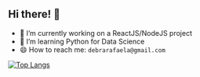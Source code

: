 ## Hi there! 👋

- 🔭 I’m currently working on a ReactJS/NodeJS project
- 🌱 I’m learning Python for Data Science
- 😄 How to reach me: `debrarafaela@gmail.com`


[![Top Langs](https://github-readme-stats.vercel.app/api/top-langs/?username=debora28&langs_count=5)](https://github.com/debora28/github-readme-stats)



<!-- ![Debora's GitHub stats](https://github-readme-stats.vercel.app/api?username=debora28&show_icons=true&bg_color=30,e96443,904e95&title_color=fff&text_color=fff) -->


